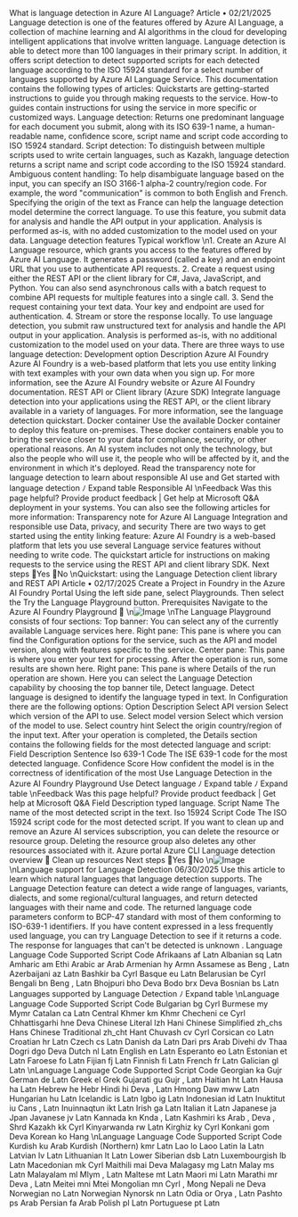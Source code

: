 What is language detection in Azure AI
Language?
Article • 02/21/2025
Language detection is one of the features offered by Azure AI Language, a collection of
machine learning and AI algorithms in the cloud for developing intelligent applications
that involve written language. Language detection is able to detect more than 100
languages in their primary script. In addition, it offers script detection to detect
supported scripts for each detected language according to the ISO 15924 standard
for a select number of languages supported by Azure AI Language Service.
This documentation contains the following types of articles:
Quickstarts are getting-started instructions to guide you through making requests
to the service.
How-to guides contain instructions for using the service in more specific or
customized ways.
Language detection: Returns one predominant language for each document you
submit, along with its ISO 639-1 name, a human-readable name, confidence score,
script name and script code according to ISO 15924 standard.
Script detection: To distinguish between multiple scripts used to write certain
languages, such as Kazakh, language detection returns a script name and script
code according to the ISO 15924 standard.
Ambiguous content handling: To help disambiguate language based on the input,
you can specify an ISO 3166-1 alpha-2 country/region code. For example, the word
"communication" is common to both English and French. Specifying the origin of
the text as France can help the language detection model determine the correct
language.
To use this feature, you submit data for analysis and handle the API output in your
application. Analysis is performed as-is, with no added customization to the model used
on your data.
Language detection features
Typical workflow
\n1. Create an Azure AI Language resource, which grants you access to the features
offered by Azure AI Language. It generates a password (called a key) and an
endpoint URL that you use to authenticate API requests.
2. Create a request using either the REST API or the client library for C#, Java,
JavaScript, and Python. You can also send asynchronous calls with a batch request
to combine API requests for multiple features into a single call.
3. Send the request containing your text data. Your key and endpoint are used for
authentication.
4. Stream or store the response locally.
To use language detection, you submit raw unstructured text for analysis and handle the
API output in your application. Analysis is performed as-is, with no additional
customization to the model used on your data. There are three ways to use language
detection:
Development
option
Description
Azure AI Foundry
Azure AI Foundry is a web-based platform that lets you use entity linking
with text examples with your own data when you sign up. For more
information, see the Azure AI Foundry website
 or Azure AI Foundry
documentation.
REST API or Client
library (Azure SDK)
Integrate language detection into your applications using the REST API, or
the client library available in a variety of languages. For more information,
see the language detection quickstart.
Docker container
Use the available Docker container to deploy this feature on-premises.
These docker containers enable you to bring the service closer to your
data for compliance, security, or other operational reasons.
An AI system includes not only the technology, but also the people who will use it, the
people who will be affected by it, and the environment in which it's deployed. Read the
transparency note for language detection to learn about responsible AI use and
Get started with language detection
ﾉ
Expand table
Responsible AI
\nFeedback
Was this page helpful?
Provide product feedback 
| Get help at Microsoft Q&A
deployment in your systems. You can also see the following articles for more
information:
Transparency note for Azure AI Language
Integration and responsible use
Data, privacy, and security
There are two ways to get started using the entity linking feature:
Azure AI Foundry is a web-based platform that lets you use several Language
service features without needing to write code.
The quickstart article for instructions on making requests to the service using the
REST API and client library SDK.
Next steps
Yes
No
\nQuickstart: using the Language
Detection client library and REST API
Article • 02/17/2025
Create a Project in Foundry in the Azure AI Foundry Portal
Using the left side pane, select Playgrounds. Then select the Try the Language
Playground button.
Prerequisites
Navigate to the Azure AI Foundry Playground

\n![Image](images/page394_image1.png)
\nThe Language Playground consists of four sections:
Top banner: You can select any of the currently available Language services here.
Right pane: This pane is where you can find the Configuration options for the
service, such as the API and model version, along with features specific to the
service.
Center pane: This pane is where you enter your text for processing. After the
operation is run, some results are shown here.
Right pane: This pane is where Details of the run operation are shown.
Here you can select the Language Detection capability by choosing the top banner tile,
Detect language.
Detect language is designed to identify the language typed in text.
In Configuration there are the following options:
Option
Description
Select API version
Select which version of the API to use.
Select model version
Select which version of the model to use.
Select country hint
Select the origin country/region of the input text.
After your operation is completed, the Details section contains the following fields for
the most detected language and script:
Field
Description
Sentence
Iso 639-1 Code
The ISE 639-1 code for the most detected language.
Confidence Score
How confident the model is in the correctness of identification of the most
Use Language Detection in the Azure AI
Foundry Playground
Use Detect language
ﾉ
Expand table
ﾉ
Expand table
\nFeedback
Was this page helpful?
Provide product feedback 
| Get help at Microsoft Q&A
Field
Description
typed language.
Script Name
The name of the most detected script in the text.
Iso 15924 Script
Code
The ISO 15924 script code for the most detected script.
If you want to clean up and remove an Azure AI services subscription, you can delete the
resource or resource group. Deleting the resource group also deletes any other
resources associated with it.
Azure portal
Azure CLI
Language detection overview

Clean up resources
Next steps
Yes
No
\n![Image](images/page396_image1.png)
\nLanguage support for Language Detection
06/30/2025
Use this article to learn which natural languages that language detection supports.
The Language Detection feature can detect a wide range of languages, variants, dialects, and
some regional/cultural languages, and return detected languages with their name and code.
The returned language code parameters conform to BCP-47
 standard with most of them
conforming to ISO-639-1
 identifiers.
If you have content expressed in a less frequently used language, you can try Language
Detection to see if it returns a code. The response for languages that can't be detected is
unknown .
Language
Language Code
Supported Script Code
Afrikaans
af
Latn
Albanian
sq
Latn
Amharic
am
Ethi
Arabic
ar
Arab
Armenian
hy
Armn
Assamese
as
Beng , Latn
Azerbaijani
az
Latn
Bashkir
ba
Cyrl
Basque
eu
Latn
Belarusian
be
Cyrl
Bengali
bn
Beng , Latn
Bhojpuri
bho
Deva
Bodo
brx
Deva
Bosnian
bs
Latn
Languages supported by Language Detection
ﾉ
Expand table
\nLanguage
Language Code
Supported Script Code
Bulgarian
bg
Cyrl
Burmese
my
Mymr
Catalan
ca
Latn
Central Khmer
km
Khmr
Checheni
ce
Cyrl
Chhattisgarhi
hne
Deva
Chinese Literal
lzh
Hani
Chinese Simplified
zh_chs
Hans
Chinese Traditional
zh_cht
Hant
Chuvash
cv
Cyrl
Corsican
co
Latn
Croatian
hr
Latn
Czech
cs
Latn
Danish
da
Latn
Dari
prs
Arab
Divehi
dv
Thaa
Dogri
dgo
Deva
Dutch
nl
Latn
English
en
Latn
Esperanto
eo
Latn
Estonian
et
Latn
Faroese
fo
Latn
Fijian
fj
Latn
Finnish
fi
Latn
French
fr
Latn
Galician
gl
Latn
\nLanguage
Language Code
Supported Script Code
Georgian
ka
Gujr
German
de
Latn
Greek
el
Grek
Gujarati
gu
Gujr , Latn
Haitian
ht
Latn
Hausa
ha
Latn
Hebrew
he
Hebr
Hindi
hi
Deva , Latn
Hmong Daw
mww
Latn
Hungarian
hu
Latn
Icelandic
is
Latn
Igbo
ig
Latn
Indonesian
id
Latn
Inuktitut
iu
Cans , Latn
Inuinnaqtun
ikt
Latn
Irish
ga
Latn
Italian
it
Latn
Japanese
ja
Jpan
Javanese
jv
Latn
Kannada
kn
Knda , Latn
Kashmiri
ks
Arab , Deva , Shrd
Kazakh
kk
Cyrl
Kinyarwanda
rw
Latn
Kirghiz
ky
Cyrl
Konkani
gom
Deva
Korean
ko
Hang
\nLanguage
Language Code
Supported Script Code
Kurdish
ku
Arab
Kurdish (Northern)
kmr
Latn
Lao
lo
Laoo
Latin
la
Latn
Latvian
lv
Latn
Lithuanian
lt
Latn
Lower Siberian
dsb
Latn
Luxembourgish
lb
Latn
Macedonian
mk
Cyrl
Maithili
mai
Deva
Malagasy
mg
Latn
Malay
ms
Latn
Malayalam
ml
Mlym , Latn
Maltese
mt
Latn
Maori
mi
Latn
Marathi
mr
Deva , Latn
Meitei
mni
Mtei
Mongolian
mn
Cyrl , Mong
Nepali
ne
Deva
Norwegian
no
Latn
Norwegian Nynorsk
nn
Latn
Odia
or
Orya , Latn
Pashto
ps
Arab
Persian
fa
Arab
Polish
pl
Latn
Portuguese
pt
Latn